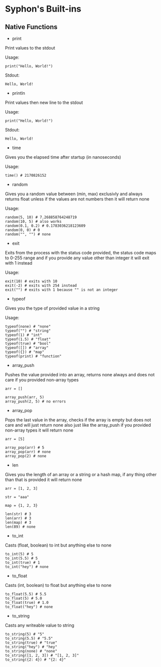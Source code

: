 # Syphon's Built-ins

## Native Functions

- print

Print values to the stdout

Usage:

```
print("Hello, World!")
```

Stdout:

```
Hello, World!
```

- println

Print values then new line to the stdout

Usage:

```
print("Hello, World!")
```

Stdout:

```
Hello, World!

```

- time

Gives you the elapsed time after startup (in nanoseconds)

Usage:

```
time() # 2170826152
```

- random

Gives you a random value between (min, max) exclusivly and always returns float unless if the values are not numbers then it will return none

Usage:

```
random(5, 10) # 7.268858764248719
random(10, 5) # also works
random(0.1, 0.2) # 0.1783036218123609
random(0, 0) # 0
random("", "") # none
```

- exit

Exits from the process with the status code provided, the status code maps to 0-255 range and if you provide any value other than integer it will exit with 1 instead

Usage:

```
exit(10) # exits with 10
exit(-2) # exits with 254 instead
exit("") # exits with 1 because "" is not an integer
```

- typeof

Gives you the type of provided value in a string

Usage:

```
typeof(none) # "none"
typeof("") # "string"
typeof(1) # "int"
typeof(1.5) # "float"
typeof(true) # "bool"
typeof([]) # "array"
typeof({}) # "map"
typeof(print) # "function"
```

- array_push

Pushes the value provided into an array, returns none always and does not care if you provided non-array types

```
arr = []

array_push(arr, 5)
array_push(2, 5) # no errors
```

- array_pop

Pops the last value in the array, checks if the array is empty but does not care and will just return none also just like the array_push if you provided non-array types it will return none

```
arr = [5]

array_pop(arr) # 5
array_pop(arr) # none
array_pop(2) # none
```

- len

Gives you the length of an array or a string or a hash map, if any thing other than that is provided it will return none

```
arr = [1, 2, 3]

str = "aaa"

map = {1, 2, 3}

len(str) # 3
len(arr) # 3
len(map) # 3
len(89) # none
```

- to_int

Casts (float, boolean) to int but anything else to none

```
to_int(5) # 5
to_int(5.5) # 5
to_int(true) # 1
to_int("hey") # none
```

- to_float

Casts (int, boolean) to float but anything else to none

```
to_float(5.5) # 5.5
to_float(5) # 5.0
to_float(true) # 1.0
to_float("hey") # none
```

- to_string

Casts any writeable value to string

```
to_string(5) # "5"
to_string(5.5) # "5.5"
to_string(true) # "true"
to_string("hey") # "hey" 
to_string(none) # "none"
to_string([1, 2, 3]) # "[1, 2, 3]"
to_string({2: 4}) # "{2: 4}"
```

